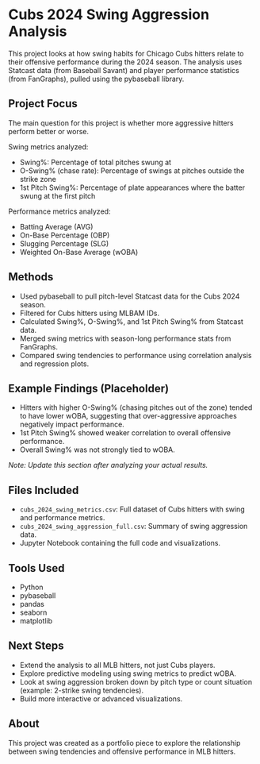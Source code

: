 # Cubs 2024 Swing Aggression Analysis

This project looks at how swing habits for Chicago Cubs hitters relate to their offensive performance during the 2024 season. The analysis uses Statcast data (from Baseball Savant) and player performance statistics (from FanGraphs), pulled using the pybaseball library.

## Project Focus

The main question for this project is whether more aggressive hitters perform better or worse.

Swing metrics analyzed:
- Swing%: Percentage of total pitches swung at
- O-Swing% (chase rate): Percentage of swings at pitches outside the strike zone
- 1st Pitch Swing%: Percentage of plate appearances where the batter swung at the first pitch

Performance metrics analyzed:
- Batting Average (AVG)
- On-Base Percentage (OBP)
- Slugging Percentage (SLG)
- Weighted On-Base Average (wOBA)

## Methods

- Used pybaseball to pull pitch-level Statcast data for the Cubs 2024 season.
- Filtered for Cubs hitters using MLBAM IDs.
- Calculated Swing%, O-Swing%, and 1st Pitch Swing% from Statcast data.
- Merged swing metrics with season-long performance stats from FanGraphs.
- Compared swing tendencies to performance using correlation analysis and regression plots.

## Example Findings (Placeholder)

- Hitters with higher O-Swing% (chasing pitches out of the zone) tended to have lower wOBA, suggesting that over-aggressive approaches negatively impact performance.
- 1st Pitch Swing% showed weaker correlation to overall offensive performance.
- Overall Swing% was not strongly tied to wOBA.

*Note: Update this section after analyzing your actual results.*

## Files Included

- `cubs_2024_swing_metrics.csv`: Full dataset of Cubs hitters with swing and performance metrics.
- `cubs_2024_swing_aggression_full.csv`: Summary of swing aggression data.
- Jupyter Notebook containing the full code and visualizations.

## Tools Used

- Python
- pybaseball
- pandas
- seaborn
- matplotlib

## Next Steps

- Extend the analysis to all MLB hitters, not just Cubs players.
- Explore predictive modeling using swing metrics to predict wOBA.
- Look at swing aggression broken down by pitch type or count situation (example: 2-strike swing tendencies).
- Build more interactive or advanced visualizations.

## About

This project was created as a portfolio piece to explore the relationship between swing tendencies and offensive performance in MLB hitters.
